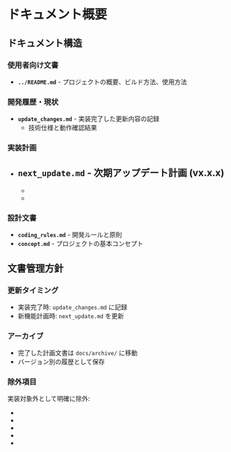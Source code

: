 # ドキュメント概要

## ドキュメント構造

### 使用者向け文書

- **`../README.md`** - プロジェクトの概要、ビルド方法、使用方法

### 開発履歴・現状

- **`update_changes.md`** - 実装完了した更新内容の記録
  - 技術仕様と動作確認結果

### 実装計画

- ## **`next_update.md`** - 次期アップデート計画 (vx.x.x)
  -
  -

### 設計文書

- **`coding_rules.md`** - 開発ルールと原則
- **`concept.md`** - プロジェクトの基本コンセプト

## 文書管理方針

### 更新タイミング

- 実装完了時: `update_changes.md` に記録
- 新機能計画時: `next_update.md` を更新

### アーカイブ

- 完了した計画文書は `docs/archive/` に移動
- バージョン別の履歴として保存

### 除外項目

実装対象外として明確に除外:

-
-
-
-
-
